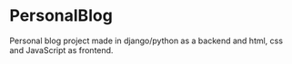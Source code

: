 # PersonalBlog
Personal blog project made in django/python as a backend and html, css and JavaScript as frontend.
